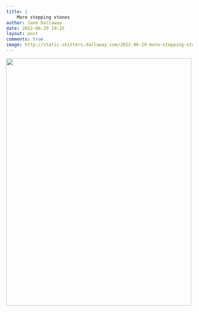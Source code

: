 ```yaml
---
title: |
    More stepping stones
author: Jane Dallaway
date: 2022-06-29 19:25
layout: post
comments: true
image: http://static.skitters.dallaway.com/2022-06-29-more-stepping-stones-fullsize-0.jpeg
---
```


<a href="http://static.skitters.dallaway.com/2022-06-29-more-stepping-stones-fullsize-0.jpeg"><img src="http://static.skitters.dallaway.com/2022-06-29-more-stepping-stones-thumb-0.jpeg" width="500" height="667"></a>



